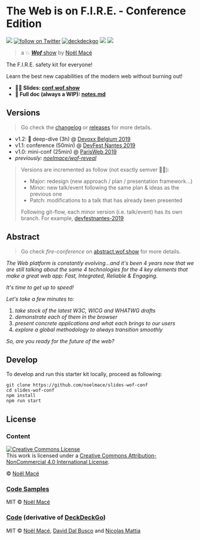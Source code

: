 # The Web is on F.I.R.E. - Conference Edition

<!-- BADGES -->
![](https://img.shields.io/github/v/tag/noelmace/slides-wof-conf)
[![follow on Twitter](https://img.shields.io/twitter/follow/noel_mace?style=social)](https://twitter.com/intent/follow?screen_name=noel_mace)
[![deckdeckgo](https://img.shields.io/github/package-json/dependency-version/noelmace/slides-wof-conf/@deckdeckgo/core)](https://docs.deckdeckgo.com/)
![](https://github.com/noelmace/slides-wof-conf/workflows/Build%20and%20Deploy/badge.svg)
![](https://github.com/noelmace/slides-wof-conf/workflows/Branches%20Firebase%20Deploy/badge.svg)
<!-- END BADGES -->

> a :collision: [***Wof*** show](https://wof.show) by [Noël Macé](https://noelmace.com)

The F.I.R.E. safety kit for everyone!

Learn the best new capabilities of the modern web without burning out!

- **:man_teacher: Slides: [conf.wof.show](https://conf.wof.show)**
- **:book: Full doc (always a WIP): [notes.md](./src/notes.md)**

## Versions

> Go check the [changelog](/CHANGELOG.md) or [releases](https://github.com/noelmace/slides-wof-conf/releases) for more details.

- v1.2: :construction: deep-dive (3h) @ [Devoxx Belgium 2019](https://devoxxbe-2019.wof.show)
- v1.1: conference (50min) @ [DevFest Nantes 2019](https://devfestnantes-2019.wof.show)
- v1.0: mini-conf (25min) @ [ParisWeb 2019](https://parisweb-2019.wof.show)
- _previously: [noelmace/wof-reveal](https://github.com/noelmace/wof-reveal)_

> Versions are incremented as follow (not exactly semver :man_shrugging:):
>
> - Major: redesign (new approach / plan / presentation framework...)
> - Minor: new talk/event following the same plan & ideas as the previous one
> - Patch: modifications to a talk that has already been presented
>
> Following git-flow, each minor version (i.e. talk/event) has its own branch. For example, [devfestnantes-2019]()

## Abstract

> Go check _fire-conference_ on [abstract.wof.show](https://abstracts.wof.show/talks/fire-conference/) for more details.

_The Web platform is constantly evolving...and it's been 4 years now that we are still talking about the same 4 technologies for the 4 key elements that make a great web app: Fast, Integrated, Reliable & Engaging._

_It's time to get up to speed!_

_Let's take a few minutes to:_

1. _take stock of the latest W3C, WICG and WHATWG drafts_
1. _demonstrate each of them in the browser_
1. _present concrete applications and what each brings to our users_
1. _explore a global methodology to always transition smoothly_

_So, are you ready for the future of the web?_

## Develop

To develop and run this starter kit locally, proceed as following:

```
git clone https://github.com/noelmace/slides-wof-conf
cd slides-wof-conf
npm install
npm run start
```

## License

### Content

<a rel="license" href="http://creativecommons.org/licenses/by-nc/4.0/"><img alt="Creative Commons License" style="border-width:0" src="https://i.creativecommons.org/l/by-nc/4.0/88x31.png" /></a><br />This work is licensed under a <a rel="license" href="http://creativecommons.org/licenses/by-nc/4.0/">Creative Commons Attribution-NonCommercial 4.0 International License</a>.

© [Noël Macé](mailto:contact@noelmace.com)

### [Code Samples](./src/assets/code-samples)

MIT © [Noël Macé](mailto:contact@noelmace.com)

### [Code](./src) (derivative of [DeckDeckGo](https://github.com/deckgo/deckdeckgo-starter))

MIT © [Noël Macé](mailto:contact@noelmace.com), [David Dal Busco](mailto:david.dalbusco@outlook.com) and [Nicolas Mattia](nicolas@nmattia.com)

[DeckDeckGo]: https://deckdeckgo.com
